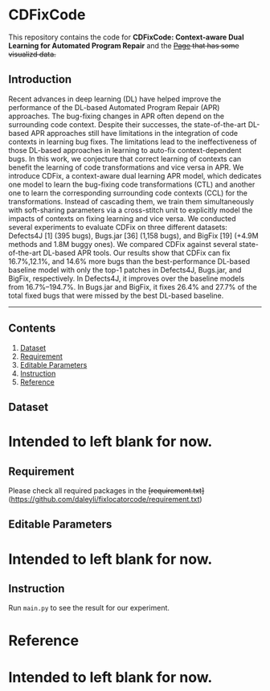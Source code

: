 # CDFixCode
This repository contains the code for **CDFixCode: Context-aware Dual Learning for Automated Program Repair** and the ~~[Page](https://automatedprogramrepair-2021.github.io/DEAR-Public/) that has some visualizd data.~~

## Introduction

Recent advances in deep learning (DL) have helped improve the
performance of the DL-based Automated Program Repair (APR)
approaches. The bug-fixing changes in APR often depend on the surrounding code context. Despite their successes, the state-of-the-art
DL-based APR approaches still have limitations in the integration
of code contexts in learning bug fixes. The limitations lead to the
ineffectiveness of those DL-based approaches in learning to auto-fix
context-dependent bugs. In this work, we conjecture that correct
learning of contexts can benefit the learning of code transformations and vice versa in APR. We introduce CDFix, a context-aware
dual learning APR model, which dedicates one model to learn the
bug-fixing code transformations (CTL) and another one to learn the
corresponding surrounding code contexts (CCL) for the transformations. Instead of cascading them, we train them simultaneously
with soft-sharing parameters via a cross-stitch unit to explicitly
model the impacts of contexts on fixing learning and vice versa.
We conducted several experiments to evaluate CDFix on three
different datasets: Defects4J [1] (395 bugs), Bugs.jar [36] (1,158
bugs), and BigFix [19] (+4.9M methods and 1.8M buggy ones). We
compared CDFix against several state-of-the-art DL-based APR
tools. Our results show that CDFix can fix 16.7%,12.1%, and 14.6%
more bugs than the best-performance DL-based baseline model
with only the top-1 patches in Defects4J, Bugs.jar, and BigFix, respectively. In Defects4J, it improves over the baseline models from
16.7%–194.7%. In Bugs.jar and BigFix, it fixes 26.4% and 27.7% of
the total fixed bugs that were missed by the best DL-based baseline.

----------

## Contents
1. [Dataset](#Dataset)
2. [Requirement](#Requirement)
3. [Editable Parameters](#Editable-Parameters)
4. [Instruction](#Instruction)
5. [Reference](#Reference)

## Dataset

# Intended to left blank for now.

## Requirement

Please check all required packages in the ~~[requirement.txt]~~ (https://github.com/daleyli/fixlocatorcode/requirement.txt) 

## Editable Parameters

# Intended to left blank for now.

## Instruction

Run ```main.py``` to see the result for our experiment. 

# Reference

# Intended to left blank for now.
